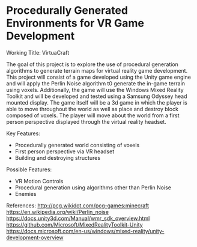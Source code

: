 # Procedurally Generated Environments for VR Game Development

Working Title: VirtuaCraft


The goal of this project is to explore the use of procedural generation algorithms to
generate terrain maps for virtual reality game development. This project will consist of a game
developed using the Unity game engine and will apply the Perlin Noise algorithm t0 generate
the in-game terrain using voxels. Additionally, the game will use the Windows Mixed Reality
Toolkit and will be developed and tested using a Samsung Odyssey head mounted display. The
game itself will be a 3d game in which the player is able to move throughout the world as well as
place and destroy block composed of voxels. The player will move about the world from a first
person perspective displayed through the virtual reality headset.

Key Features:
- Procedurally generated world consisting of voxels
- First person perspective via VR headset
- Building and destroying structures

Possible Features:
- VR Motion Controls
- Procedural generation using algorithms other than Perlin Noise
- Enemies

References:
http://pcg.wikidot.com/pcg-games:minecraft
https://en.wikipedia.org/wiki/Perlin_noise
https://docs.unity3d.com/Manual/wmr_sdk_overview.html
https://github.com/Microsoft/MixedRealityToolkit-Unity
https://docs.microsoft.com/en-us/windows/mixed-reality/unity-development-overview